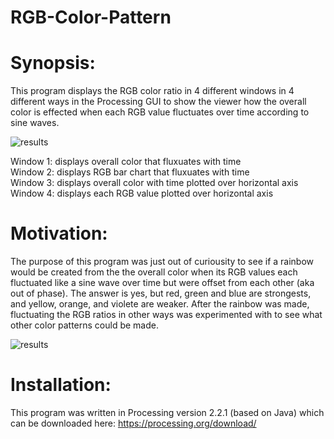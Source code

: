 # RGB-Color-Pattern

# Synopsis:

This program displays the RGB color ratio in 4 different windows in 4 different ways in the Processing GUI to show the viewer how the overall color is effected when each RGB value fluctuates over time according to sine waves.

![results](https://github.com/PopeyedLocket/RGB-Color-Pattern/blob/master/images/rainbow_pattern_test.png?raw=true "Results")

Window 1: displays overall color that fluxuates with time <br />
Window 2: displays RGB bar chart that fluxuates with time <br />
Window 3: displays overall color with time plotted over horizontal axis <br />
Window 4: displays each RGB value plotted over horizontal axis <br />



# Motivation:

The purpose of this program was just out of curiousity to see if a rainbow would be created from the the overall color when its RGB values each fluctuated like a sine wave over time but were offset from each other (aka out of phase). The answer is yes, but red, green and blue are strongests, and yellow, orange, and violete are weaker. After the rainbow was made, fluctuating the RGB ratios in other ways was experimented with to see what other color patterns could be made.

![results](https://github.com/PopeyedLocket/RGB-Color-Pattern/blob/master/images/rainbow_pattern_test2.png?raw=true "Other Patterns")



# Installation:

This program was written in Processing version 2.2.1 (based on Java) which can be downloaded here: https://processing.org/download/
